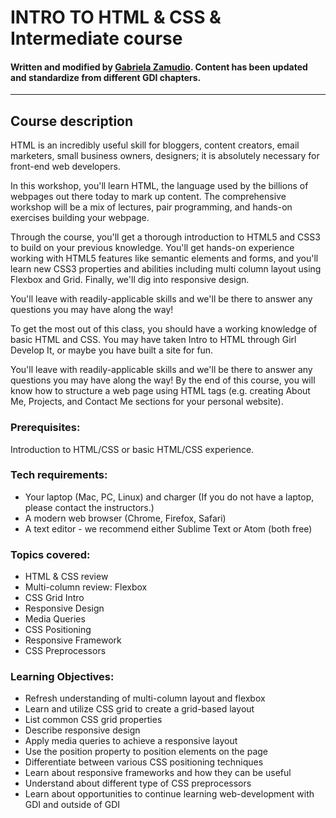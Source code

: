 INTRO TO HTML & CSS &amp; Intermediate course
================================
#### Written and modified by [Gabriela Zamudio](https://twitter.com/evagabrielita). Content has been updated and standardize from different GDI chapters.

---------------------
## Course description
HTML is an incredibly useful skill for bloggers, content creators, email marketers, small business owners, designers; it is absolutely necessary for front-end web developers.

In this workshop, you'll learn HTML, the language used by the billions of webpages out there today to mark up content. The comprehensive workshop will be a mix of lectures, pair programming, and hands-on exercises building your webpage.

Through the course, you'll get a thorough introduction to HTML5 and CSS3 to build on your previous knowledge. You'll get hands-on experience working with HTML5 features like semantic elements and forms, and you'll learn new CSS3 properties and abilities including multi column layout using Flexbox and Grid. Finally, we'll dig into responsive design.

You'll leave with readily-applicable skills and we'll be there to answer any questions you may have along the way!

To get the most out of this class, you should have a working knowledge of basic HTML and CSS. You may have taken Intro to HTML through Girl Develop It, or maybe you have built a site for fun.

You'll leave with readily-applicable skills and we'll be there to answer any questions you may have along the way! By the end of this course, you will know how to structure a web page using HTML tags (e.g. creating About Me, Projects, and Contact Me sections for your personal website).

### Prerequisites:

Introduction to HTML/CSS or basic HTML/CSS experience.

### Tech requirements:

* Your laptop (Mac, PC, Linux) and charger (If you do not have a laptop, please contact the instructors.)
* A modern web browser (Chrome, Firefox, Safari)
* A text editor - we recommend either Sublime Text or Atom (both free)

### Topics covered:
* HTML & CSS review
* Multi-column review: Flexbox
* CSS Grid Intro
* Responsive Design
* Media Queries
* CSS Positioning
* Responsive Framework
* CSS Preprocessors

### Learning Objectives:
* Refresh understanding of multi-column layout and flexbox
* Learn and utilize CSS grid to create a grid-based layout
* List common CSS grid properties
* Describe responsive design
* Apply media queries to achieve a responsive layout
* Use the position property to position elements on the page
* Differentiate between various CSS positioning techniques
* Learn about responsive frameworks and how they can be useful
* Understand about different type of CSS preprocessors
* Learn about opportunities to continue learning web-development with GDI and outside of GDI
